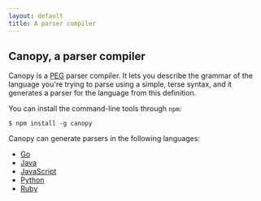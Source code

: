```yaml
---
layout: default
title: A parser compiler
---
```


## Canopy, a parser compiler

Canopy is a [PEG](http://en.wikipedia.org/wiki/Parsing_expression_grammar)
parser compiler. It lets you describe the grammar of the language you're trying
to parse using a simple, terse syntax, and it generates a parser for the
language from this definition.

You can install the command-line tools through `npm`:

    $ npm install -g canopy

Canopy can generate parsers in the following languages:

- [Go](/langs/golang.html)
- [Java](/langs/java.html)
- [JavaScript](/langs/javascript.html)
- [Python](/langs/python.html)
- [Ruby](/langs/ruby.html)
